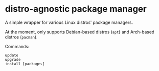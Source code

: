 # distro-agnostic package manager

A simple wrapper for various Linux distros' package managers.

At the moment, only supports Debian-based distros (`apt`) and Arch-based distros (`pacman`).

Commands:
```
update
upgrade
install [packages]
```
